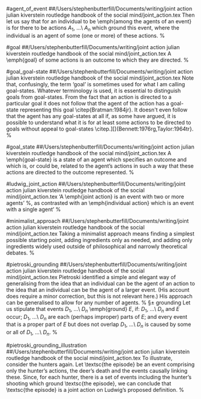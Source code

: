 
#agent_of_event
##/Users/stephenbutterfill/Documents/writing/joint action julian kiverstein routledge handbook of the social mind/joint_action.tex
Then let us say that for an individual to be \emph{among the agents of an event} is for there to be actions $A_1$, ...\ $A_n$ which  ground this event, where the individual is an agent of some (one or more) of these actions.
%

#goal
##/Users/stephenbutterfill/Documents/writing/joint action julian kiverstein routledge handbook of the social mind/joint_action.tex
A \emph{goal} of some actions is an outcome to which they are directed.
%

#goal_goal-state
##/Users/stephenbutterfill/Documents/writing/joint action julian kiverstein routledge handbook of the social mind/joint_action.tex
Note that, confusingly, the term ‘goal’ is sometimes used for what I am calling goal-states.
Whatever terminology is used, it is essential to distinguish goals from goal-states.
From the fact that an action is directed to a particular goal it does not follow that the agent of the action has a goal-state representing this goal \citep{Bratman:1984jr}.
It doesn't even follow that the agent has any goal-states at all if, as some have argued, it is possible to understand what it is for at least some actions to be directed to goals without appeal to goal-states \citep.][]{Bennett:1976rg,Taylor:1964tr}. 
%

#goal_state
##/Users/stephenbutterfill/Documents/writing/joint action julian kiverstein routledge handbook of the social mind/joint_action.tex
A \emph{goal-state} is a state of an agent which specifies an outcome and which is, or could be, related to the agent’s actions in such a way that these actions are directed to the outcome represented.
%

#ludwig_joint_action
##/Users/stephenbutterfill/Documents/writing/joint action julian kiverstein routledge handbook of the social mind/joint_action.tex
‘A \emph{joint action} is an event with two or more agents’ %, as  contrasted with an \emph{individual action} which is an event with a  single agent’
%

#minimalist_approach
##/Users/stephenbutterfill/Documents/writing/joint action julian kiverstein routledge handbook of the social mind/joint_action.tex
Taking a minimalist approach means finding a simplest possible starting point, adding ingredients only as needed, and adding only ingredients widely used outside of philosophical and narrowly theoretical debates.
%

#pietroski_grounding
##/Users/stephenbutterfill/Documents/writing/joint action julian kiverstein routledge handbook of the social mind/joint_action.tex
Pietroski identified a simple and elegant way of generalising from the idea that an individual can be the agent of an action to the idea that an individual can be the agent of a larger event.
(His account does require a minor correction, but this is not relevant here.)
His approach can be generalised to allow for any number of agents.
% §± grounding
Let us stipulate that events $D_1$, ...\ $D_n$ \emph{ground} $E$, if: $D_1$, ...\ $D_n$ and $E$ occur;
$D_1$, ...\ $D_n$ are each (perhaps improper) parts of $E$; and
every event that is a proper part of $E$ but does not overlap $D_1$, ...\ $D_n$ is caused by some or all of $D_1$, ...\ $D_n$.
%

#pietroski_grounding_illustration
##/Users/stephenbutterfill/Documents/writing/joint action julian kiverstein routledge handbook of the social mind/joint_action.tex
To illustrate, consider the hunters again.
Let \textsc{the episode} be an event comprising only the hunter’s actions, the deer’s death and the events causally linking these.
Since, for each hunter, there is a set of events including the hunter’s shooting which ground \textsc{the episode}, we can conclude that \textsc{the episode} is a joint action on Ludwig’s proposed definition.
%
